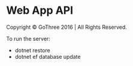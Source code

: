 # Web App API
Copyright © GoThree 2016 | All Rights Reserved.

To run the server:
* dotnet restore
* dotnet ef database update
